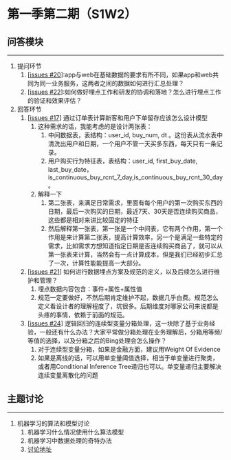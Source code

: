 # 第一季第二期（S1W2）

## 问答模块
--------------------------------
1. 提问环节
    1. [[issues #20](https://github.com/dantezhao/data-group/issues/20)]:app与web在基础数据的要求有所不同，如果app和web共同为同一业务服务，这两者之间的数据如何进行汇总处理？
    2. [[issues #22](https://github.com/dantezhao/data-group/issues/22)]:如何做好埋点工作和研发的协调和落地？怎么进行埋点工作的验证和效果评估？
2. 回答环节 
    1. [[issues #17](https://github.com/dantezhao/data-group/issues/17)] 通过订单表计算新客和用户下单留存应该怎么设计模型
        1. 这种需求的话，我能考虑的是设计两张表：
            1. 中间数据表，表结构：user_id, buy_num, dt 。这份表从流水表中清洗出用户和日期，一个用户不管一天买多东西，每天只有一条记录。
            2. 用户购买行为特征表，表结构：user_id, first_buy_date, last_buy_date，is_continuous_buy_rcnt_7_day,is_continuous_buy_rcnt_30_day。
        2. 解释一下
            1. 第二张表，来满足日常需求，里面有每个用户的第一次购买东西的日期，最后一次购买的日期，最近7天、30天是否连续购买商品，这些都是相对来讲比较固定的特征
            2. 然后解释第一张表，第一张是一个中间表，它有两个作用，第一个作用是来计算第二张表，提高计算效率，另一个是满足一些特定的需求，比如需求方想知道指定日期是否连续购买商品了，就可以从第一张表来计算，当然会有一点计算成本，但是我们已经初步汇总了一次，计算性能能提高一大部分。
    2. [[issues #21](https://github.com/dantezhao/data-group/issues/21)] 如何进行数据埋点方案及规范的定义，以及后续怎么进行维护和管理？
        1. 埋点数据内容包含：事件+属性+属性值
        2. 规范一定要做好，不然后期肯定维护不起，数据几乎白费。规范怎么定义看设计者的理解程度了，坑很多。后期维度对哪家公司来说都是头疼的事情，依赖于前面的规范。
    3. [[issues #24](https://github.com/dantezhao/data-group/issues/24)] 逻辑回归的连续型变量分箱处理，这一块除了基于业务经验，一般还有什么办法？大家平常做分箱处理在业务理解后，分箱用等频/等值的选择，以及分箱之后的Bing处理会怎么操作？
        1. 对于连续型变量分箱，如果是金融方面，建议用Weight Of Evidence
        2. 如果是离线的话，可以用单变量阈值选择，相当于单变量进行聚类，或者用Conditional Inference Tree递归也可以。单变量递归主要解决连续变量离散化的问题

## 主题讨论
--------------------------------
1. 机器学习的算法和模型讨论
    1. 机器学习什么情况使用什么算法模型
    2. 机器学习中数据处理的奇特办法
    3. [讨论地址](https://github.com/dantezhao/data-group/issues/19)